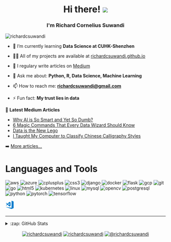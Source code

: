 <h1 align="center">Hi there! <img src="https://media.giphy.com/media/hvRJCLFzcasrR4ia7z/giphy.gif" width="25px"></h1>
<h3 align="center">I'm Richard Cornelius Suwandi</h3>

<p align="left"> <img src="https://komarev.com/ghpvc/?username=richardcsuwandi" alt="richardcsuwandi" /> </p>

- 🌱 I’m currently learning **Data Science at CUHK-Shenzhen**

- 👨‍💻 All of my projects are available at [richardcsuwandi.github.io](https://richardcsuwandi.github.io)

- 📝 I regulary write articles on [Medium](https://www.medium.com/@richardcsuwandi)

- 💬 Ask me about: **Python, R, Data Science, Machine Learning**

- 📫 How to reach me: **richardcsuwandi@gmail.com**

- ⚡ Fun fact: **My trust lies in data**

📕 **Latest Medium Articles**
<!-- BLOG-POST-LIST:START -->
- [Why AI is So Smart and Yet So Dumb?](https://towardsdatascience.com/why-ai-is-so-smart-and-yet-so-dumb-c156cc87fafa?source=rss-727a207951a0------2)
- [6 Magic Commands That Every Data Wizard Should Know](https://towardsdatascience.com/6-magic-commands-that-every-data-wizard-should-know-87eaf9e2567c?source=rss-727a207951a0------2)
- [Data is the New Lego](https://towardsdatascience.com/data-is-the-new-lego-bc634cc8a795?source=rss-727a207951a0------2)
- [I Taught My Computer to Classify Chinese Calligraphy Styles](https://towardsdatascience.com/i-taught-my-computer-to-classify-chinese-calligraphy-styles-4d0160478ce1?source=rss-727a207951a0------2)
<!-- BLOG-POST-LIST:END -->
➡️ [More articles...](https://medium.com/@richardcsuwandi)

# Languages and Tools
<p align="left"><img src="https://devicons.github.io/devicon/devicon.git/icons/amazonwebservices/amazonwebservices-original-wordmark.svg" alt="aws" width="40" height="40"/> <img src="https://www.vectorlogo.zone/logos/microsoft_azure/microsoft_azure-icon.svg" alt="azure" width="40" height="40"/> <img src="https://devicons.github.io/devicon/devicon.git/icons/cplusplus/cplusplus-original.svg" alt="cplusplus" width="40" height="40"/> <img src="https://devicons.github.io/devicon/devicon.git/icons/css3/css3-original-wordmark.svg" alt="css3" width="40" height="40"/> <img src="https://devicons.github.io/devicon/devicon.git/icons/django/django-original.svg" alt="django" width="40" height="40"/> <img src="https://devicons.github.io/devicon/devicon.git/icons/docker/docker-original-wordmark.svg" alt="docker" width="40" height="40"/> <img src="https://www.vectorlogo.zone/logos/pocoo_flask/pocoo_flask-icon.svg" alt="flask" width="40" height="40"/> <img src="https://www.vectorlogo.zone/logos/google_cloud/google_cloud-icon.svg" alt="gcp" width="40" height="40"/> <img src="https://www.vectorlogo.zone/logos/git-scm/git-scm-icon.svg" alt="git" width="40" height="40"/> <img src="https://devicons.github.io/devicon/devicon.git/icons/go/go-original.svg" alt="go" width="40" height="40"/> <img src="https://devicons.github.io/devicon/devicon.git/icons/html5/html5-original-wordmark.svg" alt="html5" width="40" height="40"/> <img src="https://www.vectorlogo.zone/logos/kubernetes/kubernetes-icon.svg" alt="kubernetes" width="40" height="40"/> <img src="https://devicons.github.io/devicon/devicon.git/icons/linux/linux-original.svg" alt="linux" width="40" height="40"/> <img src="https://devicons.github.io/devicon/devicon.git/icons/mysql/mysql-original-wordmark.svg" alt="mysql" width="40" height="40"/> <img src="https://www.vectorlogo.zone/logos/opencv/opencv-icon.svg" alt="opencv" width="40" height="40"/> <img src="https://devicons.github.io/devicon/devicon.git/icons/postgresql/postgresql-original-wordmark.svg" alt="postgresql" width="40" height="40"/> <img src="https://devicons.github.io/devicon/devicon.git/icons/python/python-original.svg" alt="python" width="40" height="40"/> <img src="https://www.vectorlogo.zone/logos/pytorch/pytorch-icon.svg" alt="pytorch" width="40" height="40"/> <img src="https://www.vectorlogo.zone/logos/tensorflow/tensorflow-icon.svg" alt="tensorflow" width="40" height="40"/></p>
<img align="left" alt="Visual Studio Code" width="26px" src="https://raw.githubusercontent.com/github/explore/80688e429a7d4ef2fca1e82350fe8e3517d3494d/topics/visual-studio-code/visual-studio-code.png" />

<br />
<br />

---
<details>
  <summary>:zap: GitHub Stats</summary>

  <img align="left" alt="richardcsuwandi's Github Stats" src="https://github-readme-stats.richardcsuwandi.vercel.app/api?username=richardcsuwandi&show_icons=true&hide_border=true" />

</details>

<p align="center">
<a href="https://twitter.com/richardcsuwandi" target="blank"><img align="center" src="https://cdn.jsdelivr.net/npm/simple-icons@3.0.1/icons/twitter.svg" alt="richardcsuwandi" height="30" width="30" /></a>
<a href="https://linkedin.com/in/richardcsuwandi" target="blank"><img align="center" src="https://cdn.jsdelivr.net/npm/simple-icons@3.0.1/icons/linkedin.svg" alt="richardcsuwandi" height="30" width="30" /></a>
<a href="https://medium.com/@richardcsuwandi" target="blank"><img align="center" src="https://cdn.jsdelivr.net/npm/simple-icons@3.0.1/icons/medium.svg" alt="@richardcsuwandi" height="30" width="30" /></a>
</p>
